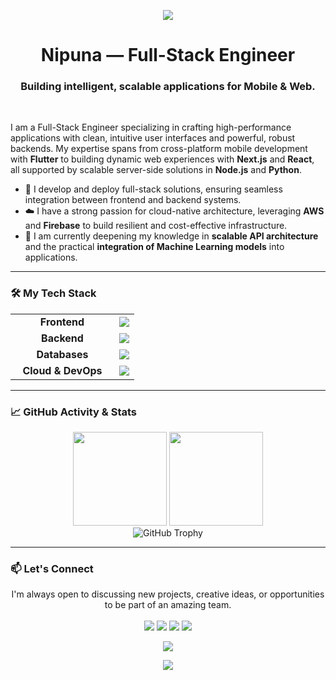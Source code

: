 <p align="center">
  <img src="https://user-images.githubusercontent.com/73097560/115834477-dbab4500-a447-11eb-908a-139a6edaec5c.gif" />
</p>

<h1 align="center">Nipuna — Full-Stack Engineer</h1>
<h3 align="center">Building intelligent, scalable applications for Mobile & Web.</h3>

<br>

I am a Full-Stack Engineer specializing in crafting high-performance applications with clean, intuitive user interfaces and powerful, robust backends. My expertise spans from cross-platform mobile development with **Flutter** to building dynamic web experiences with **Next.js** and **React**, all supported by scalable server-side solutions in **Node.js** and **Python**.

- 🚀 I develop and deploy full-stack solutions, ensuring seamless integration between frontend and backend systems.
- ☁️ I have a strong passion for cloud-native architecture, leveraging **AWS** and **Firebase** to build resilient and cost-effective infrastructure.
- 🌱 I am currently deepening my knowledge in **scalable API architecture** and the practical **integration of Machine Learning models** into applications.

---

### 🛠️ My Tech Stack

<table>
  <tr>
    <td align="center" width="150"><strong>Frontend</strong></td>
    <td>
      <a href="https://skillicons.dev">
        <img src="https://skillicons.dev/icons?i=flutter,dart,nextjs,ts,react,figma&perline=6" />
      </a>
    </td>
  </tr>
  <tr>
    <td align="center"><strong>Backend</strong></td>
    <td>
      <a href="https://skillicons.dev">
        <img src="https://skillicons.dev/icons?i=nodejs,express,py,fastapi&perline=4" />
      </a>
    </td>
  </tr>
  <tr>
    <td align="center"><strong>Databases</strong></td>
    <td>
      <a href="https://skillicons.dev">
        <img src="https://skillicons.dev/icons?i=mongodb,mysql,postgres&perline=3" />
      </a>
    </td>
  </tr>
  <tr>
    <td align="center"><strong>Cloud & DevOps</strong></td>
    <td>
      <a href="https://skillicons.dev">
        <img src="https://skillicons.dev/icons?i=aws,firebase,git,github,linux,vscode&perline=6" />
      </a>
    </td>
  </tr>
</table>

---

### 📈 GitHub Activity & Stats

<p align="center">
  <img height="150em" src="https://github-readme-stats.vercel.app/api/top-langs/?username=niffzy&layout=compact&langs_count=7&theme=radical&hide_border=true"/>
  <img height="150em" src="https://github-readme-streak-stats.herokuapp.com?user=niffzy&theme=dark&hide_border=true" />
  <br/>
  <img src="https://github-profile-trophy.vercel.app/?username=niffzy&theme=radical&row=1&column=7&no-bg=true&margin-w=15&margin-h=15" alt="GitHub Trophy" />
</p>

---

### 📫 Let's Connect

<p align="center">
  I'm always open to discussing new projects, creative ideas, or opportunities to be part of an amazing team.
  <br/><br/>
  <!-- ❗ Don't forget to add your LinkedIn link -->
  <a href="mailto:niffzy@gmail.com"><img src="https://img.shields.io/badge/email-%23D14836.svg?&style=for-the-badge&logo=gmail&logoColor=white"/></a>
  <a href="https://linkedin.com/in/yourlinkedin"><img src="https://img.shields.io/badge/linkedin-%230077B5.svg?&style=for-the-badge&logo=linkedin&logoColor=white" /></a>
  <a href="https://niffzy.hashnode.dev"><img src="https://img.shields.io/badge/hashnode-%231872FF.svg?&style=for-the-badge&logo=hashnode&logoColor=white" /></a>
  <a href="https://discordapp.com/users/niffzy"><img src="https://img.shields.io/badge/discord-%237289DA.svg?&style=for-the-badge&logo=discord&logoColor=white"/></a>
</p>

<p align="center">
  <img src="https://visitcount.itsvg.in/api?id=niffzy&label=Profile%20Views&color=6&icon=5&pretty=true" />
</p>

<p align="center">
  <img src="https://user-images.githubusercontent.com/73097560/115834477-dbab4500-a447-11eb-908a-139a6edaec5c.gif" />
</p>
